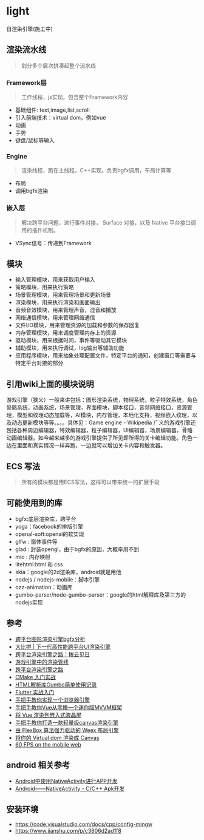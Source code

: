 # light

自渲染引擎(施工中)

## 渲染流水线

> 划分多个层次拼凑起整个流水线

### Framework层

> 工作线程，js实现。包含整个Framework内容

+ 基础组件: text,image,list,scroll
+ 引入前端技术：virtual dom，例如vue
+ 动画
+ 手势
+ 键盘/鼠标等输入

### Engine

> 渲染线程，跑在主线程，C++实现。负责bgfx调用，布局计算等

+ 布局
+ 调用bgfx渲染

### 嵌入层

> 解决跨平台问题，进行事件对接， Surface 对接，以及 Native 平台接口调用的插件机制。

+ VSync信号：传递到Framework

## 模块

+ 输入管理模块，用来获取用户输入
+ 策略模块，用来执行策略
+ 场景管理模块，用来管理场景和更新场景
+ 渲染模块，用来执行渲染和画面输出
+ 音频音效模块，用来管理声音，混音和播放
+ 网络通信模块，用来管理网络通信
+ 文件I/O模块，用来管理资源的加载和参数的保存回复
+ 内存管理模块，用来调度管理内存上的资源
+ 驱动模块，用来根据时间，事件等驱动其它模块
+ 辅助模块，用来执行调试，log输出等辅助功能
+ 应用程序模块，用来抽象处理配置文件，特定平台的通知，创建窗口等需要与特定平台对接的部分

## 引用wiki上面的模块说明

游戏引擎（狭义）一般来讲包括：图形渲染系统，物理系统，粒子特效系统，角色骨骼系统，动画系统，场景管理，界面模块，脚本接口，音频网络接口，资源管理，模型和纹理动态加载等，AI模块，内存管理，本地化支持，视频嵌入纹理，以及动态更新模块等等。。。。具体见：Game engine - Wikipedia
广义的游戏引擎还包括各种周边编辑器，特效编辑器，粒子编辑器，UI编辑器，场景编辑器，骨骼动画编辑器。如今越来越多的游戏引擎提供了所见即所得的关卡编辑功能。角色一边在里面和真实情况一样奔跑，一边就可以增加关卡内容和触发器。

## ECS 写法

> 所有的模块都是用ECS写法，这样可以带来统一的扩展手段

## 可能使用到的库

+ bgfx:底层渲染库，跨平台
+ yoga：facebook的排版引擎
+ openal-soft:openal的软实现
+ glfw : 窗体事件等
+ glad : 封装opengl，由于bgfx的原因，大概率用不到
+ mio : 内存映射
+ litehtml:html 和 css
+ skia：google的2d渲染库，android就是用他
+ nodejs / nodejs-mobile：脚本引擎
+ ozz-animation：动画库
+ gumbo-parser/node-gumbo-parser：google的html解释库及第三方的nodejs实现

## 参考

+ [跨平台图形渲染引擎bgfx分析](https://www.codenong.com/cs105888060/)
+ [大比拼 | 下一代高性能跨平台UI渲染引擎](https://zhuanlan.zhihu.com/p/75660948)
+ [跨平台渲染引擎之路：拨云见日](https://zhuanlan.zhihu.com/p/58817407)
+ [游戏引擎中的渲染管线](https://zhuanlan.zhihu.com/p/92165837)
+ [跨平台渲染引擎之路](https://www.zhihu.com/column/c_1088434703387643904)
+ [CMake 入门实战](https://www.hahack.com/codes/cmake)
+ [HTML解析库Gumbo简单使用记录](https://www.cnblogs.com/oloroso/p/9667642.html)
+ [Flutter 实战入门](http://laomengit.com/flutter/widgets/widgets_structure.html)
+ [手把手教你实现一个浏览器引擎](https://segmentfault.com/a/1190000021736006)
+ [手把手教你Vue从零撸一个迷你版MVVM框架](https://blog.csdn.net/u012486840/article/details/104972736)
+ [将 Vue 渲染到嵌入式液晶屏](https://zhuanlan.zhihu.com/p/333179202)
+ [手把手教你打造一款轻量级canvas渲染引擎](https://segmentfault.com/a/1190000021297495?_ea=27021986)
+ [由 FlexBox 算法强力驱动的 Weex 布局引擎](https://www.jianshu.com/p/d085032d4788)
+ [将你的 Virtual dom 渲染成 Canvas](https://zhuanlan.zhihu.com/p/39886896)
+ [60 FPS on the mobile web](https://engineering.flipboard.com/2015/02/mobile-web)

## android 相关参考

+ [Android中使用NativeActivity进行APP开发](https://blog.csdn.net/qq_21071977/article/details/77878252)
+ [Android——NativeActivity - C/C++ Apk开发](https://www.cnblogs.com/chenxibobo/p/6867206.html)

## 安装环境

+ <https://code.visualstudio.com/docs/cpp/config-mingw>
+ <https://www.jianshu.com/p/c3806d2ad1f8>